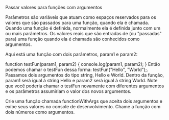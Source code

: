 Passar valores para funções com argumentos

Parâmetros são variáveis que atuam como espaços reservados para os valores que são passados para uma função, quando ela é chamada. Quando uma função é definida, normalmente ela é definida junto com um ou mais parâmetros. Os valores reais que são entradas de (ou "passadas" para) uma função quando ela é chamada são conhecidos como argumentos.

Aqui está uma função com dois parâmetros, param1 e param2:

function testFun(param1, param2) {
  console.log(param1, param2);
}
Então podemos chamar o testFun dessa forma: testFun("Hello", "World");. Passamos dois argumentos do tipo string, Hello e World. Dentro da função, param1 será igual à string Hello e param2 será igual à string World. Note que você poderia chamar o testFun novamente com diferentes argumentos e os parâmetros assumiriam o valor dos novos argumentos.

Crie uma função chamada functionWithArgs que aceita dois argumentos e exibe seus valores no console de desenvolvimento.
Chame a função com dois números como argumentos.